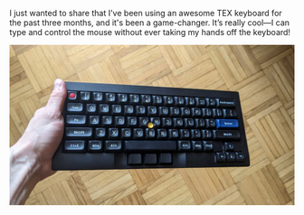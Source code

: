 I just wanted to share that I've been using an awesome TEX keyboard for the past three months, 
and it's been a game-changer. 
It’s really cool—I can type and control the mouse without ever taking my hands off the keyboard!

![03c98630-0aa6-4d86-8ac0-8938fbaf6846.png.png](../files/03c98630-0aa6-4d86-8ac0-8938fbaf6846.png)
